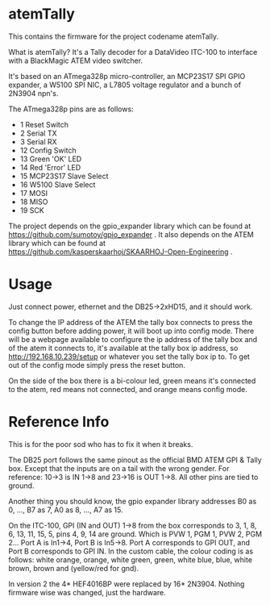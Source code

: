 # atemTally

This contains the firmware for the project codename atemTally.

What is atemTally? It's a Tally decoder for a DataVideo ITC-100 to interface with a BlackMagic ATEM video switcher.

It's based on an ATmega328p micro-controller, an MCP23S17 SPI GPIO expander, a W5100 SPI NIC, a L7805 voltage regulator and a bunch of 2N3904 npn's.

The ATmega328p pins are as follows:
*  1 Reset Switch
*  2 Serial TX
*  3 Serial RX
* 12 Config Switch
* 13 Green 'OK' LED
* 14 Red 'Error' LED
* 15 MCP23S17 Slave Select
* 16 W5100 Slave Select
* 17 MOSI
* 18 MISO
* 19 SCK

The project depends on the gpio_expander library which can be found at https://github.com/sumotoy/gpio_expander . It also depends on the ATEM library which can be found at https://github.com/kasperskaarhoj/SKAARHOJ-Open-Engineering .

# Usage

Just connect power, ethernet and the DB25->2xHD15, and it should work.

To change the IP address of the ATEM the tally box connects to press the config button before adding power, it will boot up into config mode. There will be a webpage available to configure the ip address of the tally box and of the atem it connects to, it's available at the tally box ip address, so http://192.168.10.239/setup or whatever you set the tally box ip to. To get out of the config mode simply press the reset button.

On the side of the box there is a bi-colour led, green means it's connected to the atem, red means not connected, and orange means config mode.

# Reference Info
This is for the poor sod who has to fix it when it breaks.

The DB25 port follows the same pinout as the official BMD ATEM GPI & Tally box. Except that the inputs are on a tail with the wrong gender. For reference: 10->3 is IN 1->8 and 23->16 is OUT 1->8. All other pins are tied to ground.

Another thing you should know, the gpio expander library addresses B0 as 0, ..., B7 as 7, A0 as 8, ..., A7 as 15.

On the ITC-100, GPI (IN and OUT) 1->8 from the box corresponds to 3, 1, 8, 6, 13, 11, 15, 5, pins 4, 9, 14 are ground. Which is PVW 1, PGM 1, PVW 2, PGM 2... Port A is In1->4, Port B is In5->8. Port A corresponds to GPI OUT, and Port B corresponds to GPI IN. In the custom cable, the colour coding is as follows: white orange, orange, white green, green, white blue, blue, white brown, brown and (yellow/red for gnd).

In version 2 the 4* HEF4016BP were replaced by 16* 2N3904. Nothing firmware wise was changed, just the hardware.
